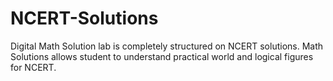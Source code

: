 NCERT-Solutions
===============

Digital Math Solution lab is completely structured on NCERT solutions. Math Solutions allows student to understand  practical world and logical figures for NCERT.
